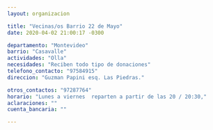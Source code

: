 ```yaml
---
layout: organizacion

title: "Vecinas/os Barrio 22 de Mayo"
date: 2020-04-02 21:00:17 -0300

departamento: "Montevideo"
barrio: "Casavalle"
actividades: "Olla"
necesidades: "Reciben todo tipo de donaciones"
telefono_contacto: "97584915"
direccion: "Guzman Papini esq. Las Piedras."

otros_contactos: "97287764"
horario: "Lunes a viernes  reparten a partir de las 20 / 20:30,"
aclaraciones: ""
cuenta_bancaria: ""

---
```

